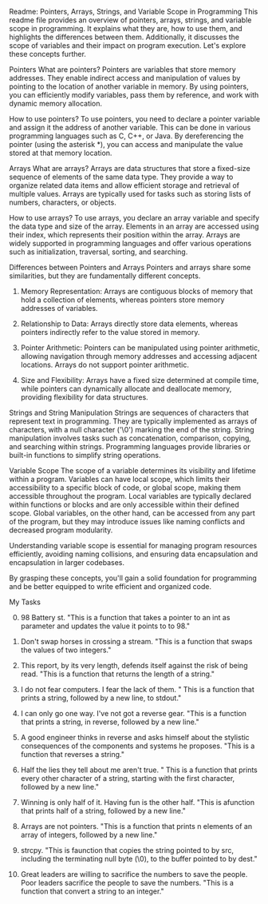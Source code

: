 Readme: Pointers, Arrays, Strings, and Variable Scope in Programming
This readme file provides an overview of pointers, arrays, strings, and variable scope in programming. It explains what they are, how to use them, and highlights the differences between them. Additionally, it discusses the scope of variables and their impact on program execution. Let's explore these concepts further.

Pointers
What are pointers?
Pointers are variables that store memory addresses. They enable indirect access and manipulation of values by pointing to the location of another variable in memory. By using pointers, you can efficiently modify variables, pass them by reference, and work with dynamic memory allocation.

How to use pointers?
To use pointers, you need to declare a pointer variable and assign it the address of another variable. This can be done in various programming languages such as C, C++, or Java. By dereferencing the pointer (using the asterisk *), you can access and manipulate the value stored at that memory location.

Arrays
What are arrays?
Arrays are data structures that store a fixed-size sequence of elements of the same data type. They provide a way to organize related data items and allow efficient storage and retrieval of multiple values. Arrays are typically used for tasks such as storing lists of numbers, characters, or objects.

How to use arrays?
To use arrays, you declare an array variable and specify the data type and size of the array. Elements in an array are accessed using their index, which represents their position within the array. Arrays are widely supported in programming languages and offer various operations such as initialization, traversal, sorting, and searching.

Differences between Pointers and Arrays
Pointers and arrays share some similarities, but they are fundamentally different concepts.

1. Memory Representation: Arrays are contiguous blocks of memory that hold a collection of elements, whereas pointers store memory addresses of variables.

2. Relationship to Data: Arrays directly store data elements, whereas pointers indirectly refer to the value stored in memory.

3. Pointer Arithmetic: Pointers can be manipulated using pointer arithmetic, allowing navigation through memory addresses and accessing adjacent locations. Arrays do not support pointer arithmetic.

4. Size and Flexibility: Arrays have a fixed size determined at compile time, while pointers can dynamically allocate and deallocate memory, providing flexibility for data structures.

Strings and String Manipulation
Strings are sequences of characters that represent text in programming. They are typically implemented as arrays of characters, with a null character ('\0') marking the end of the string. String manipulation involves tasks such as concatenation, comparison, copying, and searching within strings. Programming languages provide libraries or built-in functions to simplify string operations.

Variable Scope
The scope of a variable determines its visibility and lifetime within a program. Variables can have local scope, which limits their accessibility to a specific block of code, or global scope, making them accessible throughout the program. Local variables are typically declared within functions or blocks and are only accessible within their defined scope. Global variables, on the other hand, can be accessed from any part of the program, but they may introduce issues like naming conflicts and decreased program modularity.

Understanding variable scope is essential for managing program resources efficiently, avoiding naming collisions, and ensuring data encapsulation and encapsulation in larger codebases.

By grasping these concepts, you'll gain a solid foundation for programming and be better equipped to write efficient and organized code.

My Tasks

0. 98 Battery st. "This is a function that takes a pointer to an int as parameter and updates the value it points to to 98."

1. Don't swap horses in crossing a stream. "This is a function that swaps the values of two integers."

2. This report, by its very length, defends itself against the risk of being read. "This is a function that returns the length of a string."

3. I do not fear computers. I fear the lack of them. " This is a function that prints a string, followed by a new line, to stdout."

4. I can only go one way. I've not got a reverse gear. "This is a  function that prints a string, in reverse, followed by a new line."

5. A good engineer thinks in reverse and asks himself about the stylistic consequences of the components and systems he proposes. "This is a function that reverses a string."

6. Half the lies they tell about me aren't true. " This is a function that prints every other character of a string, starting with the first character, followed by a new line."

7. Winning is only half of it. Having fun is the other half. "This is afunction that prints half of a string, followed by a new line."

8. Arrays are not pointers. "This is a  function that prints n elements of an array of integers, followed by a new line."

9. strcpy. "This is faunction that copies the string pointed to by src, including the terminating null byte (\0), to the buffer pointed to by dest."

10. Great leaders are willing to sacrifice the numbers to save the people. Poor leaders sacrifice the people to save the numbers. "This is a function that convert a string to an integer."
